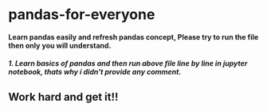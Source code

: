 # pandas-for-everyone
#### Learn pandas easily and refresh pandas concept, Please try to run the file then only you will understand.
##### 1. Learn basics of pandas and then run above file line by line in jupyter notebook, thats why i didn't provide any comment.
## Work hard and get it!!
